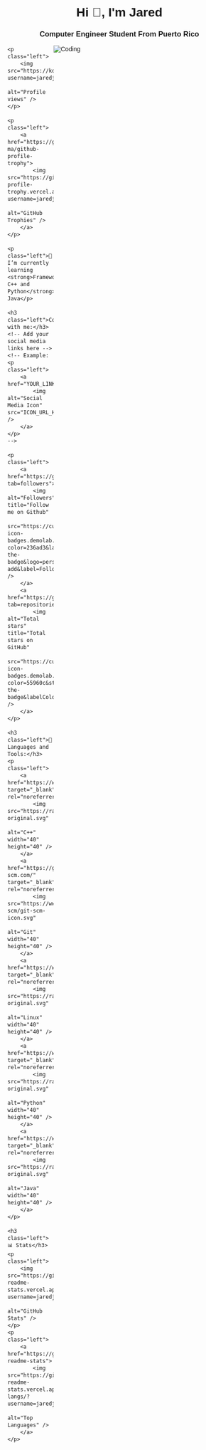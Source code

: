 <!DOCTYPE html>
<html lang="en">
<head>
    <meta charset="UTF-8">
    <meta name="viewport" content="width=device-width, initial-scale=1.0">
    <title>Jared's Profile</title>
    <style>
        /* Add your CSS styles here */
        body {
            font-family: Arial, sans-serif;
        }
        .center {
            text-align: center;
        }
        .right {
            float: right;
        }
        .left {
            text-align: left;
        }
        /* Add more CSS styles as needed */
    </style>
</head>
<body>
    <h1 class="center">Hi 👋, I'm Jared</h1>
    <h3 class="center">Computer Engineer Student From Puerto Rico</h3>
    <img class="right" alt="Coding" width="400" src="https://c.tenor.com/ccmSmZhIXNwAAAAC/code-lyoko-jeremy.gif">

    <p class="left">
        <img src="https://komarev.com/ghpvc/?username=jaredjomar&label=Profile%20views&color=0e75b6&style=flat"
             alt="Profile views" />
    </p>

    <p class="left">
        <a href="https://github.com/ryo-ma/github-profile-trophy">
            <img src="https://github-profile-trophy.vercel.app/?username=jaredjomar&show_icons=true&theme=radical"
                 alt="GitHub Trophies" />
        </a>
    </p>

    <p class="left">🌱  I’m currently learning <strong>Frameworks, C++ and Python</strong>, Java</p>

    <h3 class="left">Connect with me:</h3>
    <!-- Add your social media links here -->
    <!-- Example:
    <p class="left">
        <a href="YOUR_LINK_HERE">
            <img alt="Social Media Icon" src="ICON_URL_HERE" />
        </a>
    </p>
    -->

    <p class="left">
        <a href="https://github.com/JaredJomar?tab=followers">
            <img alt="Followers" title="Follow me on Github"
                 src="https://custom-icon-badges.demolab.com/github/followers/JaredJomar?color=236ad3&labelColor=1155ba&style=for-the-badge&logo=person-add&label=Follow&logoColor=white" />
        </a>
        <a href="https://github.com/JaredJomar?tab=repositories&sort=stargazers">
            <img alt="Total stars" title="Total stars on GitHub"
                 src="https://custom-icon-badges.demolab.com/github/stars/JaredJomar?color=55960c&style=for-the-badge&labelColor=488207&logo=star" />
        </a>
    </p>

    <h3 class="left">🧰 Languages and Tools:</h3>
    <p class="left">
        <a href="https://www.w3schools.com/cpp/" target="_blank" rel="noreferrer">
            <img src="https://raw.githubusercontent.com/devicons/devicon/master/icons/cplusplus/cplusplus-original.svg"
                 alt="C++" width="40" height="40" />
        </a>
        <a href="https://git-scm.com/" target="_blank" rel="noreferrer">
            <img src="https://www.vectorlogo.zone/logos/git-scm/git-scm-icon.svg"
                 alt="Git" width="40" height="40" />
        </a>
        <a href="https://www.linux.org/" target="_blank" rel="noreferrer">
            <img src="https://raw.githubusercontent.com/devicons/devicon/master/icons/linux/linux-original.svg"
                 alt="Linux" width="40" height="40" />
        </a>
        <a href="https://www.python.org" target="_blank" rel="noreferrer">
            <img src="https://raw.githubusercontent.com/devicons/devicon/master/icons/python/python-original.svg"
                 alt="Python" width="40" height="40" />
        </a>
        <a href="https://www.java.com" target="_blank" rel="noreferrer">
            <img src="https://raw.githubusercontent.com/devicons/devicon/master/icons/java/java-original.svg"
                 alt="Java" width="40" height="40" />
        </a>
    </p>

    <h3 class="left">📊 Stats</h3>
    <p class="left">
        <img src="https://github-readme-stats.vercel.app/api?username=jaredjomar&show_icons=true&theme=radical"
             alt="GitHub Stats" />
    </p>
    <p class="left">
        <a href="https://github.com/jaredjomar/github-readme-stats">
            <img src="https://github-readme-stats.vercel.app/api/top-langs/?username=jaredjomar&layout=compact&show_icons=true&theme=radical"
                 alt="Top Languages" />
        </a>
    </p>
</body>
</html>

